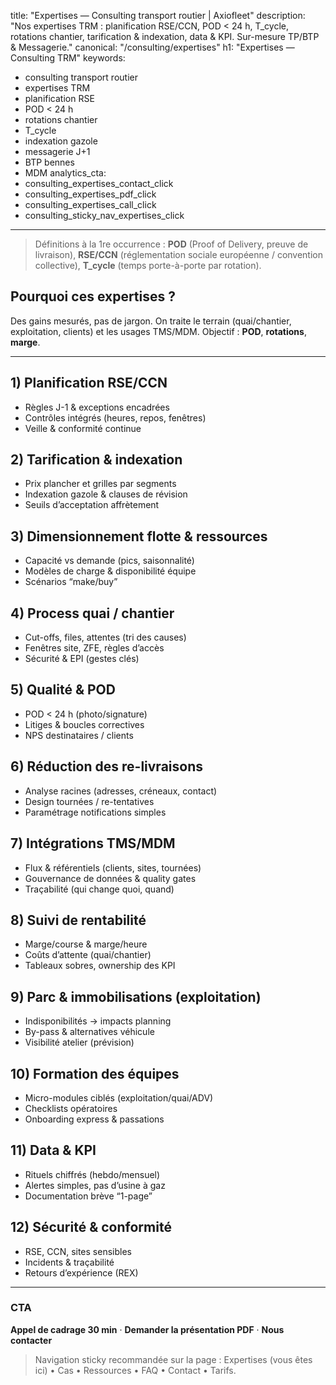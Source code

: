 ﻿---
---
title: "Expertises — Consulting transport routier | Axiofleet"
description: "Nos expertises TRM : planification RSE/CCN, POD < 24 h, T_cycle, rotations chantier, tarification & indexation, data & KPI. Sur-mesure TP/BTP & Messagerie."
canonical: "/consulting/expertises"
h1: "Expertises — Consulting TRM"
keywords:
  - consulting transport routier
  - expertises TRM
  - planification RSE
  - POD < 24 h
  - rotations chantier
  - T_cycle
  - indexation gazole
  - messagerie J+1
  - BTP bennes
  - MDM
analytics_cta:
  - consulting_expertises_contact_click
  - consulting_expertises_pdf_click
  - consulting_expertises_call_click
  - consulting_sticky_nav_expertises_click
---

> Définitions à la 1re occurrence : **POD** (Proof of Delivery, preuve de livraison), **RSE/CCN** (réglementation sociale européenne / convention collective), **T_cycle** (temps porte-à-porte par rotation).

## Pourquoi ces expertises ?
Des gains mesurés, pas de jargon. On traite le terrain (quai/chantier, exploitation, clients) et les usages TMS/MDM. Objectif : **POD**, **rotations**, **marge**.

---

## 1) Planification RSE/CCN
- Règles J-1 & exceptions encadrées  
- Contrôles intégrés (heures, repos, fenêtres)  
- Veille & conformité continue

## 2) Tarification & indexation
- Prix plancher et grilles par segments  
- Indexation gazole & clauses de révision  
- Seuils d’acceptation affrètement

## 3) Dimensionnement flotte & ressources
- Capacité vs demande (pics, saisonnalité)  
- Modèles de charge & disponibilité équipe  
- Scénarios “make/buy”

## 4) Process quai / chantier
- Cut-offs, files, attentes (tri des causes)  
- Fenêtres site, ZFE, règles d’accès  
- Sécurité & EPI (gestes clés)

## 5) Qualité & POD
- POD < 24 h (photo/signature)  
- Litiges & boucles correctives  
- NPS destinataires / clients

## 6) Réduction des re-livraisons
- Analyse racines (adresses, créneaux, contact)  
- Design tournées / re-tentatives  
- Paramétrage notifications simples

## 7) Intégrations TMS/MDM
- Flux & référentiels (clients, sites, tournées)  
- Gouvernance de données & quality gates  
- Traçabilité (qui change quoi, quand)

## 8) Suivi de rentabilité
- Marge/course & marge/heure  
- Coûts d’attente (quai/chantier)  
- Tableaux sobres, ownership des KPI

## 9) Parc & immobilisations (exploitation)
- Indisponibilités → impacts planning  
- By-pass & alternatives véhicule  
- Visibilité atelier (prévision)

## 10) Formation des équipes
- Micro-modules ciblés (exploitation/quai/ADV)  
- Checklists opératoires  
- Onboarding express & passations

## 11) Data & KPI
- Rituels chiffrés (hebdo/mensuel)  
- Alertes simples, pas d’usine à gaz  
- Documentation brève “1-page”

## 12) Sécurité & conformité
- RSE, CCN, sites sensibles  
- Incidents & traçabilité  
- Retours d’expérience (REX)

---

### CTA
**Appel de cadrage 30 min** · **Demander la présentation PDF** · **Nous contacter**

> Navigation sticky recommandée sur la page : Expertises (vous êtes ici) • Cas • Ressources • FAQ • Contact • Tarifs.
